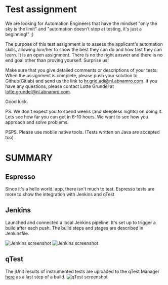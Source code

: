 # Test assignment

We are looking for Automation Engineers that have the mindset "only the sky is the limit" and "automation doesn't stop at testing, it's just a beginning!" ;)

The purpose of this test assignment is to assess the applicant's automation skills, allowing him/her to show the best they can do and how fast they can learn.
It is an open assignment. There is no the right answer and there is no end goal other than proving yourself. Surprise us!

Make sure that you give detailed comments or descriptions of your tests.
When the assignment is complete, please push your solution to Github(Gitlab) and send us the link to hr.grid.adi@nl.abnamro.com.
If you have any questions, please contact Lotte Grundel at <lotte.grundel@nl.abnamro.com>.

Good luck.

PS. We don't expect you to spend weeks (and sleepless nights) on doing it. Lets see how far you can get in 6-10 hours. We want to see how you approach and solve problems.

PSPS. Please use mobile native tools. (Tests written on Java are accepted too)


# SUMMARY

## Espresso
Since it's a hello world. app, there isn't much to test. Espresso tests are more to show the integration with Jenkins and qTest

## Jenkins
Launched and connected a local Jenkins pipeline. It's set up to trigger a build after each push. The build steps and stages are described in Jenkinsfile.

![Jenkins screenshot](https://i.ibb.co/jwQYJhy/Screenshot-2020-09-05-at-00-16-05.png)
![Jenkins screenshot](https://i.ibb.co/RcyJPPY/Screenshot-2020-09-05-at-00-13-12.png)

## qTest
The jUnit results of instrumented tests are uploaded to the qTest Manager [here](https://androidtest.qtestnet.com/) as a last step of a build.
![qTest screenshot](https://i.ibb.co/nLq2rMB/Screenshot-2020-09-05-at-00-14-49.png)
